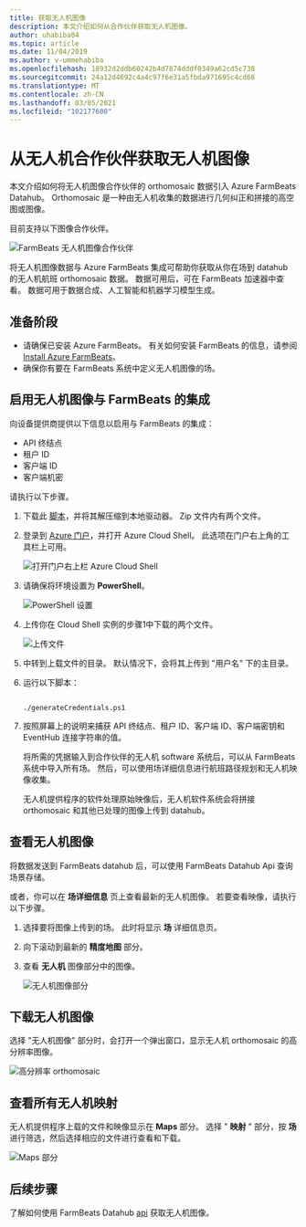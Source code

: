 ```yaml
---
title: 获取无人机图像
description: 本文介绍如何从合作伙伴获取无人机图像。
author: uhabiba04
ms.topic: article
ms.date: 11/04/2019
ms.author: v-ummehabiba
ms.openlocfilehash: 18932d2ddb60242b4d7874dddf0349a62cd5c738
ms.sourcegitcommit: 24a12d4692c4a4c97f6e31a5fbda971695c4cd68
ms.translationtype: MT
ms.contentlocale: zh-CN
ms.lasthandoff: 03/05/2021
ms.locfileid: "102177600"
---
```

# <a name="get-drone-imagery-from-drone-partners"></a>从无人机合作伙伴获取无人机图像

本文介绍如何将无人机图像合作伙伴的 orthomosaic 数据引入 Azure FarmBeats Datahub。 Orthomosaic 是一种由无人机收集的数据进行几何纠正和拼接的高空图或图像。

目前支持以下图像合作伙伴。

  ![FarmBeats 无人机图像合作伙伴](./media/get-drone-imagery-from-drone-partner/drone-partner-1.png)

将无人机图像数据与 Azure FarmBeats 集成可帮助你获取从你在场到 datahub 的无人机航班 orthomosaic 数据。 数据可用后，可在 FarmBeats 加速器中查看。 数据可用于数据合成、人工智能和机器学习模型生成。

## <a name="before-you-begin"></a>准备阶段

  - 请确保已安装 Azure FarmBeats。 有关如何安装 FarmBeats 的信息，请参阅 [Install Azure FarmBeats](install-azure-farmbeats.md)。
  - 确保你有要在 FarmBeats 系统中定义无人机图像的场。

## <a name="enable-drone-imagery-integration-with-farmbeats"></a>启用无人机图像与 FarmBeats 的集成

向设备提供商提供以下信息以启用与 FarmBeats 的集成：
 - API 终结点
 - 租户 ID
 - 客户端 ID
 - 客户端机密

请执行以下步骤。

1. 下载此 [脚本](https://aka.ms/farmbeatspartnerscript)，并将其解压缩到本地驱动器。 Zip 文件内有两个文件。
2. 登录到 [Azure 门户](https://portal.azure.com/)，并打开 Azure Cloud Shell。 此选项在门户右上角的工具栏上可用。

    ![打开门户右上栏 Azure Cloud Shell](./media/get-drone-imagery-from-drone-partner/navigation-bar-1.png)

3. 请确保将环境设置为 **PowerShell**。

    ![PowerShell 设置](./media/get-drone-imagery-from-drone-partner/power-shell-new-1.png)

4. 上传你在 Cloud Shell 实例的步骤1中下载的两个文件。

    ![上传文件](./media/get-drone-imagery-from-drone-partner/power-shell-two-1.png)

5. 中转到上载文件的目录。 默认情况下，会将其上传到 "用户名" 下的主目录。
6. 运行以下脚本：

    ```azurepowershell-interactive

    ./generateCredentials.ps1

    ```

7. 按照屏幕上的说明来捕获 API 终结点、租户 ID、客户端 ID、客户端密钥和 EventHub 连接字符串的值。

    将所需的凭据输入到合作伙伴的无人机 software 系统后，可以从 FarmBeats 系统中导入所有场。 然后，可以使用场详细信息进行航班路径规划和无人机映像收集。

    无人机提供程序的软件处理原始映像后，无人机软件系统会将拼接 orthomosaic 和其他已处理的图像上传到 datahub。

## <a name="view-drone-imagery"></a>查看无人机图像

将数据发送到 FarmBeats datahub 后，可以使用 FarmBeats Datahub Api 查询场景存储。

或者，你可以在 **场详细信息** 页上查看最新的无人机图像。 若要查看映像，请执行以下步骤。

1. 选择要将图像上传到的场。 此时将显示 **场** 详细信息页。
2. 向下滚动到最新的 **精度地图** 部分。
3. 查看 **无人机** 图像部分中的图像。

    ![无人机图像部分](./media/get-drone-imagery-from-drone-partner/drone-imagery-1.png)

## <a name="download-drone-imagery"></a>下载无人机图像

选择 "无人机图像" 部分时，会打开一个弹出窗口，显示无人机 orthomosaic 的高分辨率图像。

![高分辨率 orthomosaic](./media/get-drone-imagery-from-drone-partner/download-drone-imagery-1.png)

## <a name="view-all-drone-maps"></a>查看所有无人机映射

无人机提供程序上载的文件和映像显示在 **Maps** 部分。 选择 " **映射** " 部分，按 **场** 进行筛选，然后选择相应的文件进行查看和下载。

  ![Maps 部分](./media/get-drone-imagery-from-drone-partner/view-drone-maps-1.png)

## <a name="next-steps"></a>后续步骤

了解如何使用 FarmBeats Datahub [api](rest-api-in-azure-farmbeats.md) 获取无人机图像。
